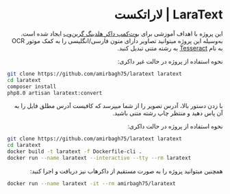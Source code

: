 <div dir='rtl'>

# LaraText | لاراتکست

این پروژه با اهداف آموزشی برای [بوت‌کمپ داکر هلدینگ گرین‌وب](https://evnd.co/l2PJx) ایجاد شده است.
به‌وسیله این پروژه میتوانید تصاویر دارای متون فارسی/انگلیسی را به کمک موتور OCR به نام [Tesseract](https://google.com)  به رشته متنی تبدیل کنید.


نحوه استفاده از پروژه در حالت غیر داکری:

</div>

```bash
git clone https://github.com/amirbagh75/laratext laratext
cd laratext
composer install
php8.0 artisan laratext:convert
```

<div dir='rtl'>

با زدن دستور بالا، آدرس تصویر را از شما میپرسد که کافیست آدرس مطلق فایل را به آن پاس دهید و منتظر چاپ رشته متنی باشید.

نحوه استفاده از پروژه در حالت داکری:
 
</div>

```bash
git clone https://github.com/amirbagh75/laratext laratext
cd laratext
docker build -t laratext -f Dockerfile-cli .
docker run --name laratext --interactive --tty --rm laratext
```

<div dir='rtl'>

همچنین میتوانید پروژه را به صورت مستقیم از داکر‌هاب نیز دریافت و اجرا کنید:

</div>

```bash
docker run --name laratext -it --rm amirbagh75/laratext 
```
